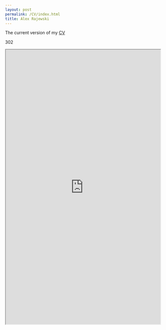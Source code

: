 ```yaml
---
layout: post
permalink: /CV/index.html
title: Alex Rajewski
---
```

The current version of my [CV](https://www.dropbox.com/s/8pfqzs33d9349i2/Rajewski_CV_Current.pdf?dl=0)

302

<iframe width='100%' height='895' src="https://www.dropbox.com/home/archive/Impt%20Documents/Resumes?preview=Rajewski_CV_Current.pdf"></iframe>



